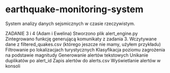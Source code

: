 # earthquake-monitoring-system
System analizy danych sejsmicznych w czasie rzeczywistym.


ZADANIE 3 i 4 (Adam i Ewelina)
Stworzono plik alert_engine.py
Zintegrowano funkcję generującą komunikaty z zadania 3. 
Wczytywane dane z filtered_quakes.csv (którego jeszcze nie mamy, użyłem przykładu)
Filtrowanie po lokalizacjach turystycznych
Klasyfikacja poziomu zagrożenia na podstawie magnitudy
Generowanie alertów tekstowych
Unikanie duplikatów po alert_id
Zapis alertów do alerts.csv
Wyświetlanie alertów w konsoli

